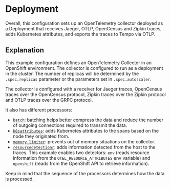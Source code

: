 # Deployment

Overall, this configuration sets up an OpenTelemetry collector deployed as a Deployment that receives Jaeger, OTLP, OpenCensus and Zipkin traces, adds Kubernetes attributes, and exports the traces to Tempo via OTLP.

## Explanation
This example configuration defines an OpenTelemetry Collector in an OpenShift environment. The collector is configured to run as a deployment in the cluster. The number of replicas will be determined by the `.spec.replicas` parameter or the parameters set in `.spec.autoscaler`.

The collector is configured with a receiver for Jaeger traces, OpenCensus traces over the OpenCensus protocol, Zipkin traces over the Zipkin protocol and OTLP traces over the GRPC protocol.

It also has different processors:
* [`batch`](https://github.com/open-telemetry/opentelemetry-collector/blob/main/processor/batchprocessor): batching helps better compress the data and reduce the number of outgoing connections required to transmit the data.
* [`k8sattributes`](https://github.com/open-telemetry/opentelemetry-collector-contrib/tree/main/processor/k8sattributesprocessor): adds Kubernetes attributes to the spans based on the node they originated from.
* [`memory_limiter`](https://github.com/open-telemetry/opentelemetry-collector/tree/main/processor/memorylimiterprocessor): prevents out of memory situations on the collector.
* [`resourcedetectionr`](https://github.com/open-telemetry/opentelemetry-collector-contrib/tree/main/processor/resourcedetectionprocessor): adds information detected from the host to the traces. This example enables two detectors: `env` (reads resource information from the `OTEL_RESOURCE_ATTRIBUTES` env variable) and `openshift` (reads from the OpenShift API to retrieve information).

Keep in mind that the sequence of the processors determines how the data is processed.
